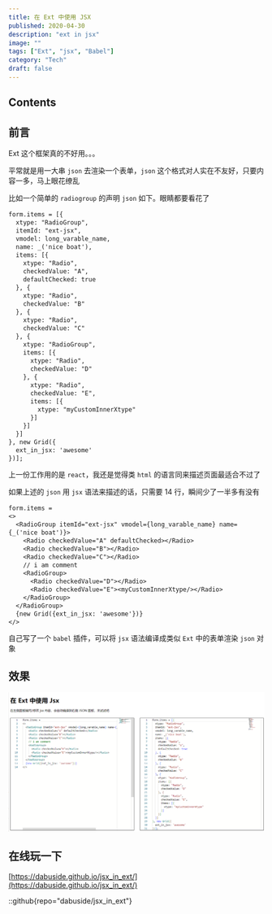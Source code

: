 ```yaml
---
title: 在 Ext 中使用 JSX
published: 2020-04-30
description: "ext in jsx"
image: ""
tags: ["Ext", "jsx", "Babel"]
category: "Tech"
draft: false
---
```


## Contents

## 前言

Ext 这个框架真的不好用。。。

平常就是用一大串 `json` 去渲染一个表单，`json` 这个格式对人实在不友好，只要内容一多，马上眼花缭乱

比如一个简单的 `radiogroup` 的声明 `json` 如下。眼睛都要看花了

```
form.items = [{
  xtype: "RadioGroup",
  itemId: "ext-jsx",
  vmodel: long_varable_name,
  name: _('nice boat'),
  items: [{
    xtype: "Radio",
    checkedValue: "A",
    defaultChecked: true
  }, {
    xtype: "Radio",
    checkedValue: "B"
  }, {
    xtype: "Radio",
    checkedValue: "C"
  }, {
    xtype: "RadioGroup",
    items: [{
      xtype: "Radio",
      checkedValue: "D"
    }, {
      xtype: "Radio",
      checkedValue: "E",
      items: [{
        xtype: "myCustomInnerXtype"
      }]
    }]
  }]
}, new Grid({
  ext_in_jsx: 'awesome'
})];
```

上一份工作用的是 `react`，我还是觉得类 `html` 的语言同来描述页面最适合不过了

如果上述的 `json` 用 `jsx` 语法来描述的话，只需要 14 行，瞬间少了一半多有没有

```
form.items =
<>
  <RadioGroup itemId="ext-jsx" vmodel={long_varable_name} name={_('nice boat')}>
    <Radio checkedValue="A" defaultChecked></Radio>
    <Radio checkedValue="B"></Radio>
    <Radio checkedValue="C"></Radio>
    // i am comment
    <RadioGroup>
      <Radio checkedValue="D"></Radio>
      <Radio checkedValue="E"><myCustomInnerXtype/></Radio>
    </RadioGroup>
  </RadioGroup>
  {new Grid({ext_in_jsx: 'awesome'})}
</>
```

自己写了一个 `babel` 插件，可以将 `jsx` 语法编译成类似 `Ext` 中的表单渲染 `json` 对象

## 效果

![preview](preview.png)

## 在线玩一下

[https://dabuside.github.io/jsx_in_ext/](https://dabuside.github.io/jsx_in_ext/)

::github{repo="dabuside/jsx_in_ext"}
